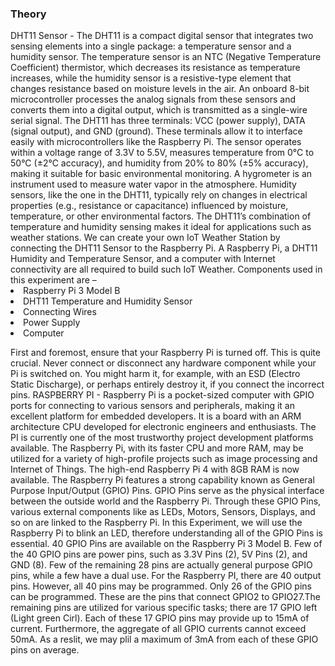 <h3>Theory</h3>
DHT11 Sensor - The DHT11 is a compact digital sensor that integrates two sensing
elements into a single package: a temperature sensor and a humidity sensor. The
temperature sensor is an NTC (Negative Temperature Coefficient) thermistor,
which decreases its resistance as temperature increases, while the humidity
sensor is a resistive-type element that changes resistance based on moisture
levels in the air. An onboard 8-bit microcontroller processes the analog signals
from these sensors and converts them into a digital output, which is transmitted
as a single-wire serial signal. The DHT11 has three terminals: VCC (power
supply), DATA (signal output), and GND (ground). These terminals allow it to
interface easily with microcontrollers like the Raspberry Pi. The sensor
operates within a voltage range of 3.3V to 5.5V, measures temperature from 0°C
to 50°C (±2°C accuracy), and humidity from 20% to 80% (±5% accuracy), making it
suitable for basic environmental monitoring. A hygrometer is an instrument used
to measure water vapor in the atmosphere. Humidity sensors, like the one in the
DHT11, typically rely on changes in electrical properties (e.g., resistance or
capacitance) influenced by moisture, temperature, or other environmental
factors. The DHT11’s combination of temperature and humidity sensing makes it
ideal for applications such as weather stations. We can create your own IoT
Weather Station by connecting the DHT11 Sensor to the Raspberry Pi. A Raspberry
Pi, a DHT11 Humidity and Temperature Sensor, and a computer with Internet
connectivity are all required to build such IoT Weather. Components used in this
experiment are –

<li>Raspberry Pi 3 Model B</li>
<li>DHT11 Temperature and Humidity Sensor</li>
<li>Connecting Wires</li>
<li>Power Supply</li>
<li>Computer</li>

First and foremost, ensure that your Raspberry Pi is turned off. This is quite
crucial. Never connect or disconnect any hardware component while your Pi is
switched on. You might harm it, for example, with an ESD (Electro Static
Discharge), or perhaps entirely destroy it, if you connect the incorrect pins.
RASPBERRY PI - Raspberry Pi is a pocket-sized computer with GPIO ports for
connecting to various sensors and peripherals, making it an excellent platform
for embedded developers. It is a board with an ARM architecture CPU developed
for electronic engineers and enthusiasts. The PI is currently one of the most
trustworthy project development platforms available. The Raspberry Pi, with its
faster CPU and more RAM, may be utilized for a variety of high-profile projects
such as image processing and Internet of Things. The high-end Raspberry Pi 4
with 8GB RAM is now available. The Raspberry Pi features a strong capability
known as General Purpose Input/Output (GPIO) Pins. GPIO Pins serve as the
physical interface between the outside world and the Raspberry Pi. Through these
GPIO Pins, various external components like as LEDs, Motors, Sensors, Displays,
and so on are linked to the Raspberry Pi. In this Experiment, we will use the
Raspberry Pi to blink an LED, therefore understanding all of the GPIO Pins is
essential. 40 GPIO Pins are available on the Raspberry Pi 3 Model B. Few of the
40 GPIO pins are power pins, such as 3.3V Pins (2), 5V Pins (2), and GND (8).
Few of the remaining 28 pins are actually general purpose GPIO pins, while a few
have a dual use. For the Raspberry PI, there are 40 output pins. However, all 40
pins may be programmed. Only 26 of the GPIO pins can be programmed. These are
the pins that connect GPIO2 to GPIO27.The remaining pins are utilized for
various specific tasks; there are 17 GPIO left (Light green Cirl). Each of these
17 GPIO pins may provide up to 15mA of current. Furthermore, the aggregate of
all GPIO currents cannot exceed 50mA. As a reslit, we may plil a maximum of 3mA
from each of these GPIO pins on average.
